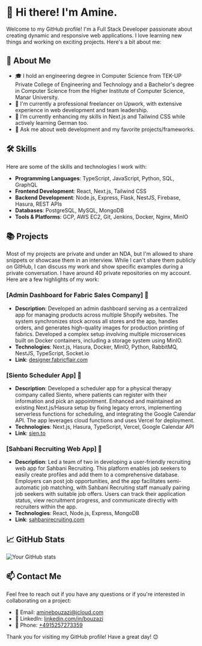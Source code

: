 # 👋 Hi there! I'm Amine.

Welcome to my GitHub profile! I'm a Full Stack Developer passionate about creating dynamic and responsive web applications. I love learning new things and working on exciting projects. Here's a bit about me:

## 🚀 About Me

- 🎓 I hold an engineering degree in Computer Science from TEK-UP Private College of Engineering and Technology and a Bachelor's degree in Computer Science from the Higher Institute of Computer Science, Manar University.
- 💼 I'm currently a professional freelancer on Upwork, with extensive experience in web development and team leadership.
- 🌱 I’m currently enhancing my skills in Next.js and Tailwind CSS while actively learning German too.
- 💬 Ask me about web development and my favorite projects/frameworks. 

## 🛠️ Skills

Here are some of the skills and technologies I work with:

- **Programming Languages**: TypeScript, JavaScript, Python, SQL, GraphQL
- **Frontend Development**: React, Next.js, Tailwind CSS
- **Backend Development**: Node.js, Express, Flask, NestJS, Firebase, Hasura, REST APIs
- **Databases**: PostgreSQL, MySQL, MongoDB
- **Tools & Platforms**: GCP, AWS EC2, Git, Jenkins, Docker, Nginx, MinIO

## 📚 Projects

Most of my projects are private and under an NDA, but I'm allowed to share snippets or showcase them in an interview. While I can't share them publicly on GitHub, I can discuss my work and show specific examples during a private conversation. I have around 40 private repositories on my account. Here are a few highlights of my work:

### [Admin Dashboard for Fabric Sales Company] 🔗
- **Description**: Developed an admin dashboard serving as a centralized app for managing products across multiple Shopify websites. The system synchronizes stock across all stores and the app, handles orders, and generates high-quality images for production printing of fabrics. Developed a complex setup involving multiple microservices built on Docker containers, including a storage system using MinIO.
- **Technologies**: Next.js, Hasura, Docker, MinIO, Python, RabbitMQ, NestJS, TypeScript, Socket.io
- **Link**: <a href="https://designer.fabricflair.com/" target="_blank">designer.fabricflair.com</a>

### [Siento Scheduler App] 🔗
- **Description**: Developed a scheduler app for a physical therapy company called Siento, where patients can register with their information and pick an appointment. Enhanced and maintained an existing Next.js/Hasura setup by fixing legacy errors, implementing serverless functions for scheduling, and integrating the Google Calendar API. The app leverages cloud functions and uses Vercel for deployment.
- **Technologies**: Next.js, Hasura, TypeScript, Vercel, Google Calendar API
- **Link**: <a href="https://www.sien.to/" target="_blank">sien.to</a>

### [Sahbani Recruiting Web App] 🔗
- **Description**: Led a team of two in developing a user-friendly recruiting web app for Sahbani Recruiting. This platform enables job seekers to easily create profiles and add them to a comprehensive database. Employers can post job opportunities, and the app facilitates semi-automatic job matching, with Sahbani Recruiting staff manually pairing job seekers with suitable job offers. Users can track their application status, view recruitment progress, and communicate directly with recruiters within the app.
- **Technologies**: React, Node.js, Express, MongoDB
- **Link**: <a href="https://sahbanirecruiting.com" target="_blank">sahbanirecruiting.com</a>

## 📈 GitHub Stats

![Your GitHub stats](https://github-readme-stats.vercel.app/api?username=bouzazi&show_icons=true&theme=radical)

## 📫 Contact Me

Feel free to reach out if you have any questions or if you're interested in collaborating on a project:

- 📧 Email: [aminebouzazi@icloud.com](mailto:aminebouzazi@icloud.com)
- 💼 LinkedIn: [linkedin.com/in/bouzazi](https://linkedin.com/in/bouzazi)
- 📱 Phone: [+4915257273359](tel:+4915257273359)

Thank you for visiting my GitHub profile! Have a great day! 😊
